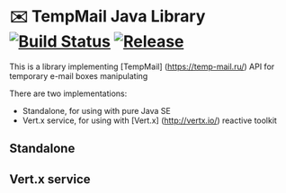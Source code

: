 # :envelope: TempMail Java Library [![Build Status](https://travis-ci.org/flicus/TempMail.png)](https://travis-ci.org/flicus/TempMail) [![Release](https://jitpack.io/v/flicus/TempMail.svg)](https://jitpack.io/#flicus/TempMail)
This is a library implementing [TempMail] (https://temp-mail.ru/) API for temporary e-mail boxes manipulating  

There are two implementations: 

- Standalone, for using with pure Java SE
- Vert.x service, for using with [Vert.x] (http://vertx.io/) reactive toolkit 



## Standalone


## Vert.x service

